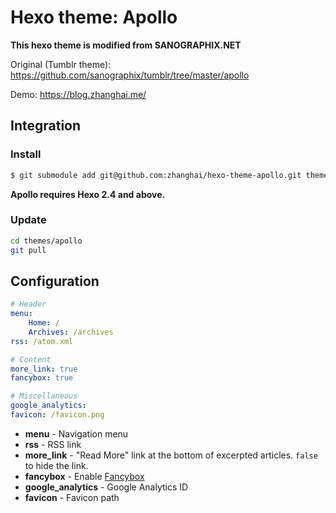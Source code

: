 # Hexo theme: Apollo

**This hexo theme is modified from SANOGRAPHIX.NET**

Original (Tumblr theme): https://github.com/sanographix/tumblr/tree/master/apollo

Demo: https://blog.zhanghai.me/

## Integration

### Install

``` bash
$ git submodule add git@github.com:zhanghai/hexo-theme-apollo.git themes/apollo
```

**Apollo requires Hexo 2.4 and above.**

### Update

``` bash
cd themes/apollo
git pull
```

## Configuration

``` yml
# Header
menu:
    Home: /
    Archives: /archives
rss: /atom.xml

# Content
more_link: true
fancybox: true

# Miscellaneous
google_analytics:
favicon: /favicon.png
```

- **menu** - Navigation menu
- **rss** - RSS link
- **more_link** - "Read More" link at the bottom of excerpted articles. `false` to hide the link.
- **fancybox** - Enable [Fancybox](http://fancyapps.com/fancybox/)
- **google_analytics** - Google Analytics ID
- **favicon** - Favicon path

